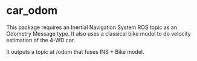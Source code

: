 # car_odom

This package requires an Inertial Navigation System ROS topic as an Odometry Message type. It also uses a classical bike model to do velocity estimation of the 4-WD car.

It outputs a topic at /odom that fuses INS + Bike model. 
